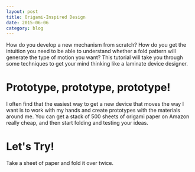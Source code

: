 ```yaml
---
layout: post
title: Origami-Inspired Design
date: 2015-06-06
category: blog 
---
```


How do you develop a new mechanism from scratch?  How do you get the intuition you need to be able to understand whether a fold pattern will generate the type of motion you want?  This tutorial will take you through some techniques to get your mind thinking like a laminate device designer.

Prototype, prototype, prototype!
=======

I often find that the easiest way to get a new device that moves the way I want is to work with my hands and create prototypes with the materials around me.  You can get a stack of 500 sheets of origami paper on Amazon really cheap, and then start folding and testing your ideas.

Let's Try!
==========

Take a sheet of paper and fold it over twice.  
